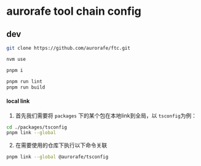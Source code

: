 # aurorafe tool chain config

## dev

```bash
git clone https://github.com/aurorafe/ftc.git

nvm use

pnpm i

pnpm run lint
pnpm run build
```

#### local link

1. 首先我们需要将 `packages` 下的某个包在本地link到全局，以 `tsconfig`为例：

```bash
cd ./packages/tsconfig
pnpm link --global
```

2. 在需要使用的仓库下执行以下命令关联

```bash
pnpm link --global @aurorafe/tsconfig
```